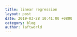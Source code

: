 ```yaml
---
title: linear regression
layout: post
date: 2019-03-28 10:41:00 +0800
category: blog
author: laftworld
---
```

<script src="https://gist.github.com/laftworld/812241deeea38a2f4681112b2afc1617.js"></script>
